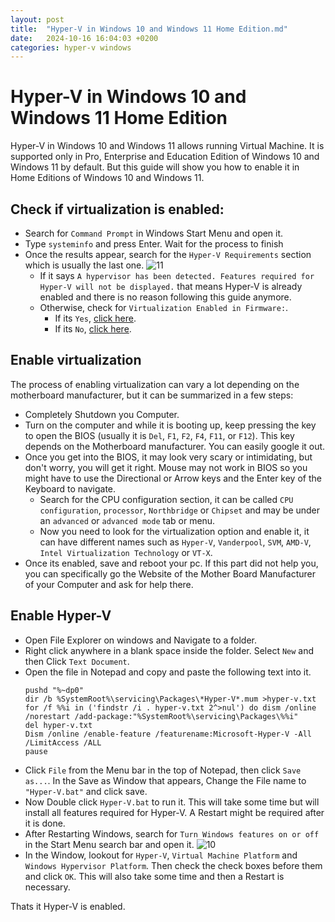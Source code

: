 ```yaml
---
layout: post
title:  "Hyper-V in Windows 10 and Windows 11 Home Edition.md"
date:   2024-10-16 16:04:03 +0200
categories: hyper-v windows
---
```

# Hyper-V in Windows 10 and Windows 11 Home Edition
Hyper-V in Windows 10 and Windows 11 allows running Virtual Machine. It is supported only in Pro, Enterprise and Education Edition of Windows 10 and Windows 11 by default. But this guide will show you how to enable it in Home Editions of Windows 10 and Windows 11.

## Check if virtualization is enabled:
* Search for `Command Prompt` in Windows Start Menu and open it.
* Type `systeminfo` and press Enter. Wait for the process to finish
* Once the results appear, search for the `Hyper-V Requirements` section which is usually the last one.
  ![11](https://user-images.githubusercontent.com/61367380/141923469-48c99804-d491-497f-bcde-69de89f90045.jpg)
  * If it says `A hypervisor has been detected. Features required for Hyper-V will not be displayed.` that means Hyper-V is already enabled and there is no reason following this guide anymore.
  * Otherwise, check for `Virtualization Enabled in Firmware:`.
    * If its `Yes`, [click here](#Enable-Hyper-V).
    * If its `No`, [click here](#Enable-virtualization).

## Enable virtualization
The process of enabling virtualization can vary a lot depending on the motherboard manufacturer, but it can be summarized in a few steps:
* Completely Shutdown you Computer.
* Turn on the computer and while it is booting up, keep pressing the key to open the BIOS (usually it is `Del`, `F1`, `F2`, `F4`, `F11`, or `F12`). This key depends on the Motherboard manufacturer. You can easily google it out.
* Once you get into the BIOS, it may look very scary or intimidating, but don't worry, you will get it right. Mouse may not work in BIOS so you might have to use the Directional or Arrow keys and the Enter key of the Keyboard to navigate.
  * Search for the CPU configuration section, it can be called `CPU configuration`, `processor`, `Northbridge` or `Chipset` and may be under an `advanced` or `advanced mode` tab or menu.
  * Now you need to look for the virtualization option and enable it, it can have different names such as `Hyper-V`, `Vanderpool`, `SVM`, `AMD-V`, `Intel Virtualization Technology` or `VT-X`.
* Once its enabled, save and reboot your pc.
If this part did not help you, you can specifically go the Website of the Mother Board Manufacturer of your Computer and ask for help there.

## Enable Hyper-V
* Open File Explorer on windows and Navigate to a folder.
* Right click anywhere in a blank space inside the folder. Select `New` and then Click `Text Document`.
* Open the file in Notepad and copy and paste the following text into it.
  ```
  pushd "%~dp0"
  dir /b %SystemRoot%\servicing\Packages\*Hyper-V*.mum >hyper-v.txt
  for /f %%i in ('findstr /i . hyper-v.txt 2^>nul') do dism /online /norestart /add-package:"%SystemRoot%\servicing\Packages\%%i"
  del hyper-v.txt
  Dism /online /enable-feature /featurename:Microsoft-Hyper-V -All /LimitAccess /ALL
  pause
  ```
* Click `File` from the Menu bar in the top of Notepad, then click `Save as...`. In the Save as Window that appears, Change the File name to `"Hyper-V.bat"` and click save.
* Now Double click `Hyper-V.bat` to run it. This will take some time but will install all features required for Hyper-V. A Restart might be required after it is done.
* After Restarting Windows, search for `Turn Windows features on or off` in the Start Menu search bar and open it.
  ![10](https://user-images.githubusercontent.com/61367380/141923398-ee251035-8e1d-42e6-9551-5c797e2b8f73.png)
* In the Window, lookout for `Hyper-V`, `Virtual Machine Platform` and `Windows Hypervisor Platform`. Then check the check boxes before them and click `OK`. This will also take some time and then a Restart is necessary.

Thats it Hyper-V is enabled.